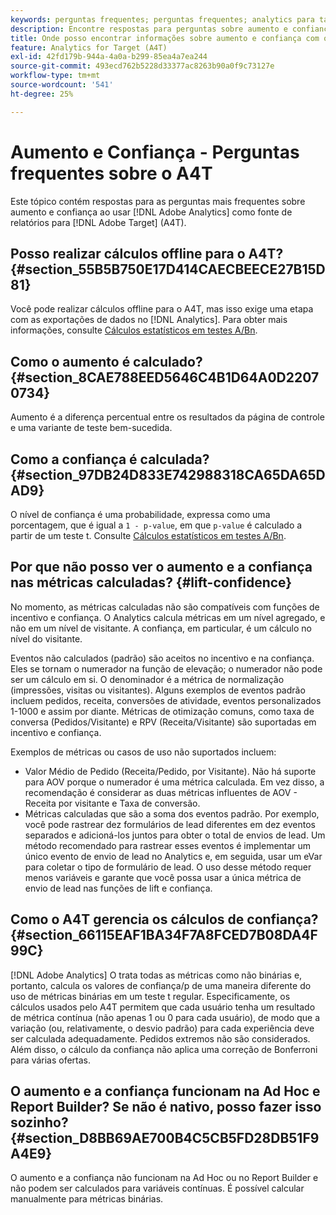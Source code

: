 ```yaml
---
keywords: perguntas frequentes; perguntas frequentes; analytics para target; a4T; aumento; ad hoc; construtor de relatórios; confiança
description: Encontre respostas para perguntas sobre aumento e confiança ao usar o Analytics para [!DNL Target] (A4T). O A4T permite usar os relatórios do Analytics para [!DNL Target] atividades.
title: Onde posso encontrar informações sobre aumento e confiança com o A4T?
feature: Analytics for Target (A4T)
exl-id: 42fd179b-944a-4a0a-b299-85ea4a7ea244
source-git-commit: 493ecd762b5228d33377ac8263b90a0f9c73127e
workflow-type: tm+mt
source-wordcount: '541'
ht-degree: 25%

---
```


# Aumento e Confiança - Perguntas frequentes sobre o A4T

Este tópico contém respostas para as perguntas mais frequentes sobre aumento e confiança ao usar [!DNL Adobe Analytics] como fonte de relatórios para [!DNL Adobe Target] (A4T).

## Posso realizar cálculos offline para o A4T? {#section_55B5B750E17D414CAECBEECE27B15D81}

Você pode realizar cálculos offline para o A4T, mas isso exige uma etapa com as exportações de dados no [!DNL Analytics]. Para obter mais informações, consulte [Cálculos estatísticos em testes A/Bn](/help/main/c-reports/statistical-methodology/statistical-calculations.md).

## Como o aumento é calculado? {#section_8CAE788EED5646C4B1D64A0D22070734}

Aumento é a diferença percentual entre os resultados da página de controle e uma variante de teste bem-sucedida.

## Como a confiança é calculada?  {#section_97DB24D833E742988318CA65DA65DAD9}

O nível de confiança é uma probabilidade, expressa como uma porcentagem, que é igual a `1 - p-value`, em que `p-value` é calculado a partir de um teste t. Consulte [Cálculos estatísticos em testes A/Bn](/help/main/c-reports/statistical-methodology/statistical-calculations.md).

## Por que não posso ver o aumento e a confiança nas métricas calculadas?  {#lift-confidence}

No momento, as métricas calculadas não são compatíveis com funções de incentivo e confiança. O Analytics calcula métricas em um nível agregado, e não em um nível de visitante. A confiança, em particular, é um cálculo no nível do visitante.

Eventos não calculados (padrão) são aceitos no incentivo e na confiança. Eles se tornam o numerador na função de elevação; o numerador não pode ser um cálculo em si. O denominador é a métrica de normalização (impressões, visitas ou visitantes). Alguns exemplos de eventos padrão incluem pedidos, receita, conversões de atividade, eventos personalizados 1-1000 e assim por diante. Métricas de otimização comuns, como taxa de conversa (Pedidos/Visitante) e RPV (Receita/Visitante) são suportadas em incentivo e confiança.

Exemplos de métricas ou casos de uso não suportados incluem:

* Valor Médio de Pedido (Receita/Pedido, por Visitante). Não há suporte para AOV porque o numerador é uma métrica calculada. Em vez disso, a recomendação é considerar as duas métricas influentes de AOV - Receita por visitante e Taxa de conversão.
* Métricas calculadas que são a soma dos eventos padrão. Por exemplo, você pode rastrear dez formulários de lead diferentes em dez eventos separados e adicioná-los juntos para obter o total de envios de lead. Um método recomendado para rastrear esses eventos é implementar um único evento de envio de lead no Analytics e, em seguida, usar um eVar para coletar o tipo de formulário de lead. O uso desse método requer menos variáveis e garante que você possa usar a única métrica de envio de lead nas funções de lift e confiança.

## Como o A4T gerencia os cálculos de confiança?  {#section_66115EAF1BA34F7A8FCED7B08DA4F99C}

[!DNL Adobe Analytics] O trata todas as métricas como não binárias e, portanto, calcula os valores de confiança/p de uma maneira diferente do uso de métricas binárias em um teste t regular. Especificamente, os cálculos usados pelo A4T permitem que cada usuário tenha um resultado de métrica contínua (não apenas 1 ou 0 para cada usuário), de modo que a variação (ou, relativamente, o desvio padrão) para cada experiência deve ser calculada adequadamente. Pedidos extremos não são considerados. Além disso, o cálculo da confiança não aplica uma correção de Bonferroni para várias ofertas.

## O aumento e a confiança funcionam na Ad Hoc e Report Builder? Se não é nativo, posso fazer isso sozinho? {#section_D8BB69AE700B4C5CB5FD28DB51F9A4E9}

O aumento e a confiança não funcionam na Ad Hoc ou no Report Builder e não podem ser calculados para variáveis contínuas. É possível calcular manualmente para métricas binárias.
